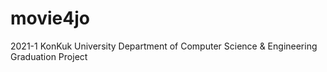 # movie4jo

2021-1 KonKuk University
Department of Computer Science & Engineering
Graduation Project
